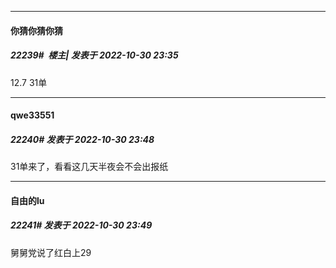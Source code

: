 

*****

####  你猜你猜你猜  
##### 22239#         楼主| 发表于 2022-10-30 23:35

12.7 31单



*****

####  qwe33551  
##### 22240#       发表于 2022-10-30 23:48

31单来了，看看这几天半夜会不会出报纸

*****

####  自由的lu  
##### 22241#       发表于 2022-10-30 23:49

舅舅党说了红白上29

